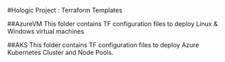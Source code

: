 #Hologic Project : Terraform Templates

##AzureVM
This folder contains TF configuration files to deploy Linux & Windows virtual machines

##AKS
This folder contains TF configuration files to deploy Azure Kubernetes Cluster and Node Pools.

